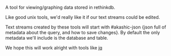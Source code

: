 A tool for viewing/graphing data stored in rethinkdb.

Like good unix tools, we'd really like it if our text streams could be edited.

Text streams created by these tools will start with #akashic-json {json full of metadata about the query, and how to save changes}.
By default the only metadata we'll include is the database and table.

We hope this will work alright with tools like [jq](https://robots.thoughtbot.com/jq-is-sed-for-json)
